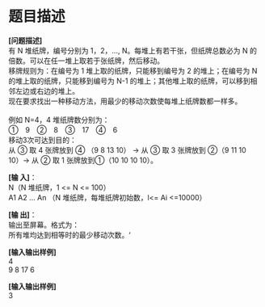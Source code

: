 # 题目描述


<p>
<span><span><b>[问题描述]</b></span><br/>
有 N 堆纸牌，编号分别为        1，2，…, N。每堆上有若干张，但纸牌总数必为 N 的倍数。可以在任一堆上取若于张纸牌，然后移动。<br/>
移牌规则为：在编号为 1        堆上取的纸牌，只能移到编号为 2 的堆上；在编号为 N 的堆上取的纸牌，只能移到编号为 N-1        的堆上；其他堆上取的纸牌，可以移到相邻左边或右边的堆上。<br/>
现在要求找出一种移动方法，用最少的移动次数使每堆上纸牌数都一样多。<br/>
<br/>
例如        N=4，4 堆纸牌数分别为：<br/>
①　9　②　8　③　17　④　6<br/>
移动3次可达到目的：<br/>
从 ③ 取 4 张牌放到 ④        （9 8 13 10） -&gt; 从 ③ 取 3 张牌放到 ②（9 11 10 10）-&gt; 从 ② 取 1 张牌放到①（10 10 10        10）。</span> 
</p>
<p>
<span><b>[输        入]</b>：<br/>
N（N 堆纸牌，1 &lt;= N &lt;= 100）<br/>
A1 A2 …        An （N 堆纸牌，每堆纸牌初始数，l&lt;= Ai &lt;=10000）</span> 
</p>
<p>
<span><b>[输        出]</b>：<br/>
输出至屏幕。格式为：<br/>
所有堆均达到相等时的最少移动次数。‘</span> 
</p>
<p>
<span><b>[输入输出样例]</b><br/>
4<br/>
9 8        17 6</span> 
</p>
<p>
<span><b>[输入输出样例]</b></span><span><br/>
3</span> 
</p>
